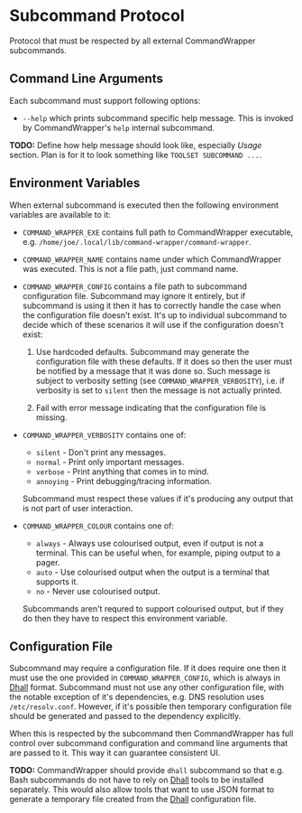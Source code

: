 # Subcommand Protocol

Protocol that must be respected by all external CommandWrapper subcommands.


## Command Line Arguments

Each subcommand must support following options:

* `--help` which prints subcommand specific help message. This is
  invoked by CommandWrapper's `help` internal subcommand.

**TODO:** Define how help message should look like, especially *Usage* section.
Plan is for it to look something like `TOOLSET SUBCOMMAND ...`.


## Environment Variables

When external subcommand is executed then the following environment variables
are available to it:

* `COMMAND_WRAPPER_EXE` contains full path to CommandWrapper executable, e.g.
  `/home/joe/.local/lib/command-wrapper/command-wrapper`.

* `COMMAND_WRAPPER_NAME` contains name under which CommandWrapper was executed.
  This is not a file path, just command name.

* `COMMAND_WRAPPER_CONFIG` contains a file path to subcommand configuration
  file. Subcommand may ignore it entirely, but if subcommand is using it then
  it has to correctly handle the case when the configuration file doesn't
  exist. It's up to individual subcommand to decide which of these scenarios it
  will use if the configuration doesn't exist:

    1. Use hardcoded defaults. Subcommand may generate the configuration file
       with these defaults. If it does so then the user must be notified by a
       message that it was done so. Such message is subject to verbosity
       setting (see `COMMAND_WRAPPER_VERBOSITY`), i.e. if verbosity is set to
       `silent` then the message is not actually printed.

    2. Fail with error message indicating that the configuration file is
       missing.

* `COMMAND_WRAPPER_VERBOSITY` contains one of:

    * `silent` - Don't print any messages.
    * `normal` - Print only important messages.
    * `verbose` - Print anything that comes in to mind.
    * `annoying` - Print debugging/tracing information.

    Subcommand must respect these values if it's producing any output that is
    not part of user interaction.

* `COMMAND_WRAPPER_COLOUR` contains one of:

    * `always` - Always use colourised output, even if output is not a
      terminal. This can be useful when, for example, piping output to a pager.
    * `auto` - Use colourised output when the output is a terminal that
      supports it.
    * `no` - Never use colourised output.

    Subcommands aren't requred to support colourised output, but if they do
    then they have to respect this environment variable.


## Configuration File

Subcommand may require a configuration file. If it does require one then it
must use the one provided in `COMMAND_WRAPPER_CONFIG`, which is always in
[Dhall](https://github.com/dhall-lang/dhall-lang#readme) format. Subcommand
must not use any other configuration file, with the notable exception of it's
dependencies, e.g. DNS resolution uses `/etc/resolv.conf`.  However, if it's
possible then temporary configuration file should be generated and passed to
the dependency explicitly.

When this is respected by the subcommand then CommandWrapper has full control
over subcommand configuration and command line arguments that are passed to it.
This way it can guarantee consistent UI.

**TODO:** CommandWrapper should provide `dhall` subcommand so that e.g. Bash
subcommands do not have to rely on
[Dhall](https://github.com/dhall-lang/dhall-lang#readme) tools to be installed
separately. This would also allow tools that want to use JSON format to
generate a temporary file created from the
[Dhall](https://github.com/dhall-lang/dhall-lang#readme) configuration file.
